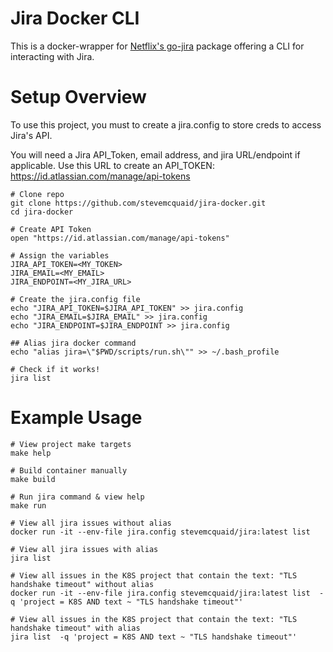 # Jira Docker CLI

This is a docker-wrapper for [Netflix's go-jira](https://github.com/Netflix-Skunkworks/go-jira) package offering a CLI for interacting with Jira.

# Setup Overview
To use this project, you must to create a jira.config to store creds to access Jira's API.

You will need a Jira API_Token, email address, and jira URL/endpoint if applicable.
Use this URL to create an API_TOKEN: https://id.atlassian.com/manage/api-tokens

``` 
# Clone repo
git clone https://github.com/stevemcquaid/jira-docker.git
cd jira-docker

# Create API Token
open "https://id.atlassian.com/manage/api-tokens"

# Assign the variables
JIRA_API_TOKEN=<MY_TOKEN>
JIRA_EMAIL=<MY_EMAIL>
JIRA_ENDPOINT=<MY_JIRA_URL>

# Create the jira.config file
echo "JIRA_API_TOKEN=$JIRA_API_TOKEN" >> jira.config
echo "JIRA_EMAIL=$JIRA_EMAIL" >> jira.config 
echo "JIRA_ENDPOINT=$JIRA_ENDPOINT >> jira.config

## Alias jira docker command
echo "alias jira=\"$PWD/scripts/run.sh\"" >> ~/.bash_profile

# Check if it works!
jira list
```

# Example Usage
```
# View project make targets
make help

# Build container manually
make build

# Run jira command & view help
make run

# View all jira issues without alias
docker run -it --env-file jira.config stevemcquaid/jira:latest list

# View all jira issues with alias
jira list

# View all issues in the K8S project that contain the text: "TLS handshake timeout" without alias
docker run -it --env-file jira.config stevemcquaid/jira:latest list  -q 'project = K8S AND text ~ "TLS handshake timeout"'

# View all issues in the K8S project that contain the text: "TLS handshake timeout" with alias
jira list  -q 'project = K8S AND text ~ "TLS handshake timeout"'
```